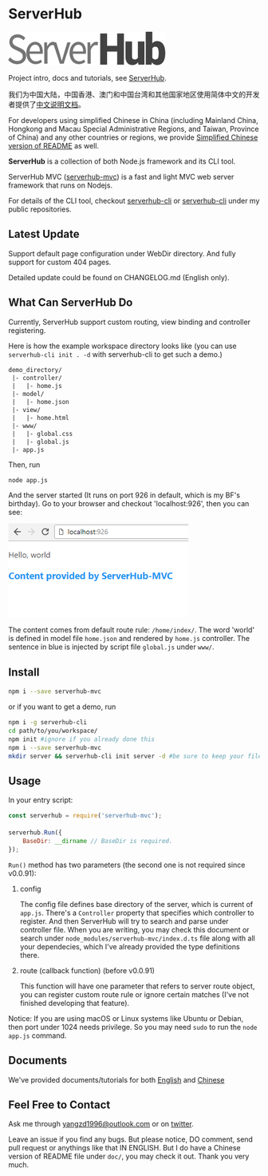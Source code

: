 # ServerHub

![](doc/assets/serverhub-compact.png)

Project intro, docs and tutorials, see [ServerHub](https://devchache.github.io/serverhub-mvc/index.html).

我们为中国大陆，中国香港、澳门和中国台湾和其他国家地区使用简体中文的开发者提供了[中文说明文档](doc/README.cn.md)。

For developers using simplified Chinese in China (including Mainland China, Hongkong and Macau Special Administrative Regions, and Taiwan, Province of China) and any other countries or regions, we provide [Simplified Chinese version of README](doc/README.cn.md) as well.

**ServerHub** is a collection of both Node.js framework and its CLI tool.

ServerHub MVC ([serverhub-mvc](https://www.npmjs.com/package/serverhub-mvc)) is a fast and light MVC web server framework that runs on Nodejs.

For details of the CLI tool, checkout [serverhub-cli](https://www.npmjs.com/package/serverhub-cli) or [serverhub-cli](https://github.com/DevChache/serverhub-cli) under my public repositories.

## Latest Update

Support default page configuration under WebDir directory. And fully support for custom 404 pages.

Detailed update could be found on CHANGELOG.md (English only).

## What Can ServerHub Do

Currently, ServerHub support custom routing, view binding and controller registering.

Here is how the example workspace directory looks like (you can use `serverhub-cli init . -d` with serverhub-cli to get such a demo.)

```plain
demo_directory/
 |- controller/
 |   |- home.js
 |- model/
 |   |- home.json
 |- view/
 |   |- home.html
 |- www/
 |   |- global.css
 |   |- global.js
 |- app.js
```

Then, run

```bash
node app.js
```

And the server started (It runs on port 926 in default, which is my BF's birthday). Go to your browser and checkout 'localhost:926', then you can see:

![](doc/assets/demo_homepage.png)

The content comes from default route rule: `/home/index/`. The word 'world' is defined in model file `home.json` and rendered by `home.js` controller. The sentence in blue is injected by script file `global.js` under `www/`.

## Install

```bash
npm i --save serverhub-mvc
```

or if you want to get a demo, run

```bash
npm i -g serverhub-cli
cd path/to/you/workspace/
npm init #ignore if you already done this
npm i --save serverhub-mvc
mkdir server && serverhub-cli init server -d #be sure to keep your files before add -h option to init command.
```

## Usage

In your entry script:

```js
const serverhub = require('serverhub-mvc');

serverhub.Run({
    BaseDir: __dirname // BaseDir is required.
});
```

`Run()` method has two parameters (the second one is not required since v0.0.91):

1. config

    The config file defines base directory of the server, which is current of `app.js`. There's a `Controller` property that specifies which controller to register. And then ServerHub will try to search and parse under controller file. When you are writing, you may check this document or search under `node_modules/serverhub-mvc/index.d.ts` file along with all your dependecies, which I've already provided the type definitions there.
1. route (callback function) (before v0.0.91)

    This function will have one parameter that refers to server route object, you can register custom route rule or ignore certain matches (I've not finished developing that feature).

Notice: If you are using macOS or Linux systems like Ubuntu or Debian, then port under 1024 needs privilege. So you may need `sudo` to run the `node app.js` command.

## Documents

We've provided documents/tutorials for both [English](https://devchache.github.io/serverhub-mvc/docs/docs.html) and [Chinese](https://devchache.github.io/serverhub-mvc/zh_cn/docs/docs.html)

## Feel Free to Contact

Ask me through [yangzd1996@outlook.com](mailto:yangzd1996@outlook.com) or on [twitter](https://twitter.com/SrMoriaty).

Leave an issue if you find any bugs. But please notice, DO comment, send pull request or anythings like that IN ENGLISH. But I do have a Chinese version of README file under `doc/`, you may check it out. Thank you very much.